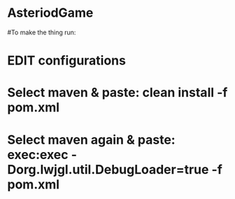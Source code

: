 # AsteriodGame

#To make the thing run:

# EDIT configurations
# Select maven & paste: clean install -f pom.xml
# Select maven again & paste: exec:exec -Dorg.lwjgl.util.DebugLoader=true -f pom.xml

